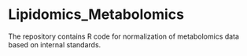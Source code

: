# Lipidomics_Metabolomics

The repository contains R code for normalization of metabolomics data based on internal standards.
